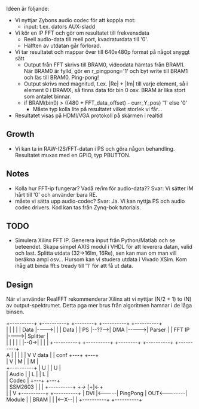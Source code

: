 Idéen är följande:

- Vi nyttjar Zybons audio codec för att koppla mot:
    - input: t.ex. dators AUX-sladd
- Vi kör en IP FFT och gör om resultatet till frekvensdata
    - Reell audio-data till reell port, kvadraturdata till '0'. 
    - Hälften av utdatan går förlorad.
- Vi tar resultatet och mappar över till 640x480p format på något snyggt sätt
    - Output från FFT skrivs till BRAM0, videodata hämtas från BRAM1. När BRAM0 är fylld, gör en r_pingpong='1' och byt write till BRAM1 och läs till BRAM0. Ping-pong!
    - Output skrivs med magnitud, t.ex. |Re| + |Im| till varje element, så i element 0 i BRAMX, så finns data för bin 0 osv. BRAM är lika stort som antalet binnar.
    - if BRAM(bin0) > ((480 + FFT_data_offset) - curr_Y_pos) '1' else '0'
        - Måste typ kolla lite på resultatet vilket storlek vi får...
- Resultatet visas på HDMI/VGA protokoll på skärmen i realtid


## Growth
- Vi kan ta in RAW-I2S/FFT-datan i PS och göra någon behandling. Resultatet muxas med en GPIO, typ PBUTTON.

## Notes
- Kolla hur FFT-ip fungerar? Vadå re/im för audio-data??
    Svar: Vi sätter IM hårt till '0' och använder bara RE.
- måste vi sätta upp audio-codec?
    Svar: Ja. Vi kan nyttja PS och audio codec drivers. Kod kan tas från Zynq-bok tutorials.


## TODO
- Simulera Xilinx FFT IP. Generera input från Python/Matlab och se beteendet. Skapa simpel
  AXIS modul i VHDL för att leverera datan, valid och last. Splitta utdata (32->16Im, 16Re), sen kan man om man vill beräkna ampl osv... Hursom kan vi studera utdata i Vivado XSim. Kom ihåg att binda fft:s tready till '1' för att få ut data.



## Design
När vi använder RealFFT rekommenderar Xilinx att vi nyttjar (N/2 + 1) to (N) av output-spektrumet. Detta pga mer brus från algoritmen hamnar i de låga binsen.





+----------+       +----------+      +--------+     +----------+     +----------+     
|          |       |          |      | Data   |---->|          |     | Data     |
|    PS    |--??-->|   DMA    |----->| Parser |     |  FFT IP  |---->| Splitter |       
|          |       |          |      |        |--0->|          |     |          |
+----------+       +----------+      +--------+     +----------+     +----------+       
      A |                                                             |        |
      | |                                                             V        V
 data | | conf                                                      +---+    +---+        
      | V                                                           | M |    | M |      
+----------+                                                        | U |    | U |      
|  Audio   |                                                        | L |    | L |      
|  Codec   |                                                        +---+    +---+         
|  SSM2603 |                                                          |        |
+----------+                                                          +-> [+]<-+     
                                                                           |
                                                                           |
                                                                           V
                                                    +----------+      +----------+
                                                    | DVI      |<-----| PingPong |
                                        OUT<--------| Module   |      | BRAM     |
                                                    |          |<--X--|          |
                                                    +----------+      +----------+ 
                                                               
                                                               
                                                               
                                                               
                                                                    
                                                                    





















